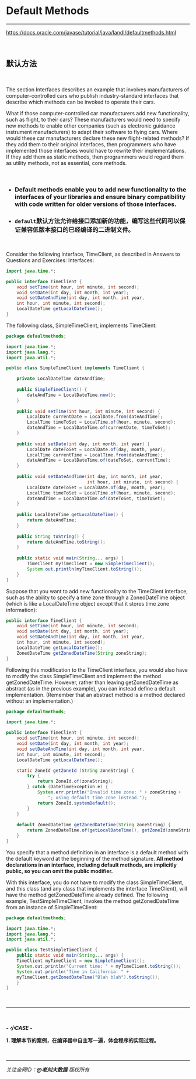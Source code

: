 # Default Methods

---
https://docs.oracle.com/javase/tutorial/java/IandI/defaultmethods.html

<br>

## 默认方法

<br>

The section Interfaces describes an example that involves manufacturers of computer-controlled cars who publish industry-standard interfaces that describe which methods can be invoked to operate their cars. 

What if those computer-controlled car manufacturers add new functionality, such as flight, to their cars? These manufacturers would need to specify new methods to enable other companies (such as electronic guidance instrument manufacturers) to adapt their software to flying cars. Where would these car manufacturers declare these new flight-related methods? If they add them to their original interfaces, then programmers who have implemented those interfaces would have to rewrite their implementations. If they add them as static methods, then programmers would regard them as utility methods, not as essential, core methods.

<br>

- ### Default methods enable you to add new functionality to the interfaces of your libraries and ensure binary compatibility with code written for older versions of those interfaces.
- ### `default`默认方法允许给接口添加新的功能，编写这些代码可以保证兼容低版本接口的已经编译的二进制文件。

<br>

Consider the following interface, TimeClient, as described in Answers to Questions and Exercises: Interfaces:

```java
import java.time.*;

public interface TimeClient {
    void setTime(int hour, int minute, int second);
    void setDate(int day, int month, int year);
    void setDateAndTime(int day, int month, int year,
    int hour, int minute, int second);
    LocalDateTime getLocalDateTime();
}
```

The following class, SimpleTimeClient, implements TimeClient:

```java
package defaultmethods;

import java.time.*;
import java.lang.*;
import java.util.*;

public class SimpleTimeClient implements TimeClient {

    private LocalDateTime dateAndTime;
    
    public SimpleTimeClient() {
        dateAndTime = LocalDateTime.now();
    }
    
    public void setTime(int hour, int minute, int second) {
        LocalDate currentDate = LocalDate.from(dateAndTime);
        LocalTime timeToSet = LocalTime.of(hour, minute, second);
        dateAndTime = LocalDateTime.of(currentDate, timeToSet);
    }
    
    public void setDate(int day, int month, int year) {
        LocalDate dateToSet = LocalDate.of(day, month, year);
        LocalTime currentTime = LocalTime.from(dateAndTime);
        dateAndTime = LocalDateTime.of(dateToSet, currentTime);
    }
    
    public void setDateAndTime(int day, int month, int year,
                               int hour, int minute, int second) {
        LocalDate dateToSet = LocalDate.of(day, month, year);
        LocalTime timeToSet = LocalTime.of(hour, minute, second); 
        dateAndTime = LocalDateTime.of(dateToSet, timeToSet);
    }
    
    public LocalDateTime getLocalDateTime() {
        return dateAndTime;
    }
    
    public String toString() {
        return dateAndTime.toString();
    }
    
    public static void main(String... args) {
        TimeClient myTimeClient = new SimpleTimeClient();
        System.out.println(myTimeClient.toString());
    }
}
```

Suppose that you want to add new functionality to the TimeClient interface, such as the ability to specify a time zone through a ZonedDateTime object (which is like a LocalDateTime object except that it stores time zone information):

```java
public interface TimeClient {
    void setTime(int hour, int minute, int second);
    void setDate(int day, int month, int year);
    void setDateAndTime(int day, int month, int year,
    int hour, int minute, int second);
    LocalDateTime getLocalDateTime();                           
    ZonedDateTime getZonedDateTime(String zoneString);
}
```

Following this modification to the TimeClient interface, you would also have to modify the class SimpleTimeClient and implement the method getZonedDateTime. However, rather than leaving getZonedDateTime as abstract (as in the previous example), you can instead define a default implementation. (Remember that an abstract method is a method declared without an implementation.)

```java
package defaultmethods;

import java.time.*;

public interface TimeClient {
    void setTime(int hour, int minute, int second);
    void setDate(int day, int month, int year);
    void setDateAndTime(int day, int month, int year,
    int hour, int minute, int second);
    LocalDateTime getLocalDateTime();

    static ZoneId getZoneId (String zoneString) {
        try {
            return ZoneId.of(zoneString);
        } catch (DateTimeException e) {
            System.err.println("Invalid time zone: " + zoneString +
                "; using default time zone instead.");
            return ZoneId.systemDefault();
        }
    }
        
    default ZonedDateTime getZonedDateTime(String zoneString) {
        return ZonedDateTime.of(getLocalDateTime(), getZoneId(zoneString));
    }
}
```

You specify that a method definition in an interface is a default method with the default keyword at the beginning of the method signature. **All method declarations in an interface, including default methods, are implicitly public, so you can omit the public modifier.**

With this interface, you do not have to modify the class SimpleTimeClient, and this class (and any class that implements the interface TimeClient), will have the method getZonedDateTime already defined. The following example, TestSimpleTimeClient, invokes the method getZonedDateTime from an instance of SimpleTimeClient:


```java
package defaultmethods;

import java.time.*;
import java.lang.*;
import java.util.*;

public class TestSimpleTimeClient {
    public static void main(String... args) {
    TimeClient myTimeClient = new SimpleTimeClient();
    System.out.println("Current time: " + myTimeClient.toString());
    System.out.println("Time in California: " +
    myTimeClient.getZonedDateTime("Blah blah").toString());
    }
}
```

<br>

---

<br>

***- 小CASE -***

**1. 理解本节的案例，在编译器中自主写一遍，体会程序的实现过程。**

<br>

---

_关注全网ID：**@老刘大数据** 版权所有_